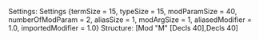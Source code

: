 Settings:
Settings {termSize = 15, typeSize = 15, modParamSize = 40, numberOfModParam = 2, aliasSize = 1, modArgSize = 1, aliasedModifier = 1.0, importedModifier = 1.0}
Structure:
[Mod "M" [Decls 40],Decls 40]
